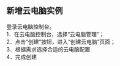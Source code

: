 ## 新增云电脑实例
登录云电脑控制台。<br>
1．在云电脑控制台，选择“云电脑管理”；<br>
2．点击“创建”按钮，进入“创建云电脑”页面；<br>
3．根据需求选择合适的云电脑配置<br>
4．完成创建<br>
